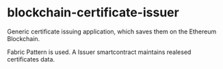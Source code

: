 # blockchain-certificate-issuer
Generic certificate issuing application, which saves them on the Ethereum Blockchain.

Fabric Pattern is used. A Issuer smartcontract maintains realesed certificates data.
